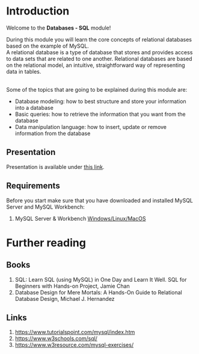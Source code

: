 # Introduction

Welcome to the **Databases - SQL** module!

During this module you will learn the core concepts of relational databases based on the example of MySQL. <br>
A relational database is a type of database that stores and provides access to data sets that are related to one another. 
Relational databases are based on the relational model, an intuitive, straightforward way of representing data in tables. <br><br>


Some of the topics that are going to be explained during this module are:
- Database modeling: how to best structure and store your information into a database
- Basic queries: how to retrieve the information that you want from the database
- Data manipulation language: how to insert, update or remove information from the database

## Presentation
Presentation is available under [this link](https://gitlab.com/sda-international/program/common/databases/wikis/uploads/885d1a7cd84c58854d3d979b0ead91d8/Databases_-_SQL.pdf).

## Requirements

Before you start make sure that you have downloaded and installed MySQL Server and MySQL Workbench:
1. MySQL Server & Workbench [Windows/Linux/MacOS](https://dev.mysql.com/downloads/mysql/)


# Further reading

## Books

1.  SQL: Learn SQL (using MySQL) in One Day and Learn It Well. SQL for Beginners with Hands-on Project, Jamie Chan
2.  Database Design for Mere Mortals: A Hands-On Guide to Relational Database Design, Michael J. Hernandez

## Links

1.  https://www.tutorialspoint.com/mysql/index.htm
2.  https://www.w3schools.com/sql/
3.  https://www.w3resource.com/mysql-exercises/